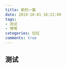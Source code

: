 ```yaml
---
title: 新的一篇
date: 2019-10-01 16:22:09
tags:
- 测试
- 嘿嘿
categories: 拉拉
comments: true
---
```


## 测试

